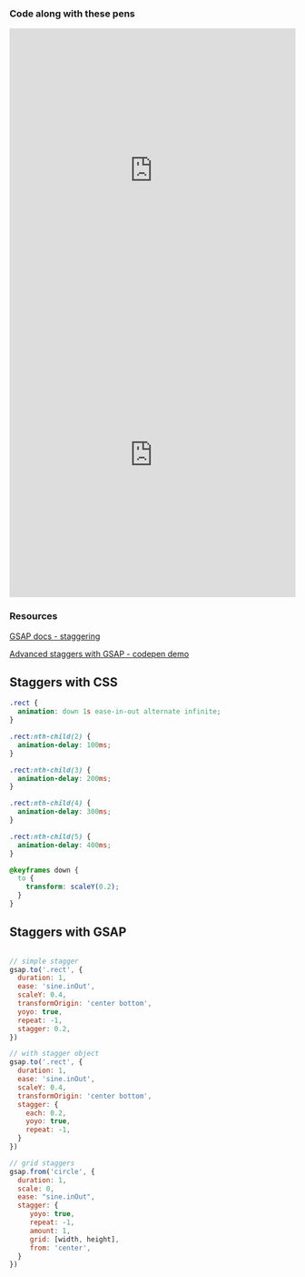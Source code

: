 ### Code along with these pens

<iframe height="500" style="width: 100%;" scrolling="no" title="Staggers - code along" src="https://codepen.io/svganimationworkshop/embed/MWeyjQM?height=265&theme-id=light&default-tab=result" frameborder="no" loading="lazy" allowtransparency="true" allowfullscreen="true">
  See the Pen <a href='https://codepen.io/svganimationworkshop/pen/MWeyjQM'>Staggers - code along</a> by SVG-workshops
  (<a href='https://codepen.io/svganimationworkshop'>@svganimationworkshop</a>) on <a href='https://codepen.io'>CodePen</a>.
</iframe>

<iframe height="500" style="width: 100%;" scrolling="no" title="Advanced staggers - code along" src="https://codepen.io/svganimationworkshop/embed/eYzZdrY?height=265&theme-id=light&default-tab=,result" frameborder="no" loading="lazy" allowtransparency="true" allowfullscreen="true">
  See the Pen <a href='https://codepen.io/svganimationworkshop/pen/eYzZdrY'>Advanced staggers - code along</a> by SVG-workshops
  (<a href='https://codepen.io/svganimationworkshop'>@svganimationworkshop</a>) on <a href='https://codepen.io'>CodePen</a>.
</iframe>

### Resources

[GSAP docs - staggering](https://greensock.com/docs/v3/Staggers)

[Advanced staggers with GSAP - codepen demo ](https://codepen.io/GreenSock/pen/vYBRPbO)

## Staggers with CSS

```css
.rect {
  animation: down 1s ease-in-out alternate infinite;
}

.rect:nth-child(2) {
  animation-delay: 100ms;
}

.rect:nth-child(3) {
  animation-delay: 200ms;
}

.rect:nth-child(4) {
  animation-delay: 300ms;
}

.rect:nth-child(5) {
  animation-delay: 400ms;
}

@keyframes down {
  to {
    transform: scaleY(0.2);
  }
}

```

## Staggers with GSAP

```js

// simple stagger
gsap.to('.rect', {
  duration: 1,
  ease: 'sine.inOut',
  scaleY: 0.4,
  transformOrigin: 'center bottom',
  yoyo: true,
  repeat: -1,
  stagger: 0.2,
})

// with stagger object
gsap.to('.rect', {
  duration: 1,
  ease: 'sine.inOut',
  scaleY: 0.4,
  transformOrigin: 'center bottom',
  stagger: {
    each: 0.2,
    yoyo: true,
    repeat: -1,
  }
})

// grid staggers
gsap.from('circle', {
  duration: 1,
  scale: 0,
  ease: "sine.inOut",
  stagger: {
     yoyo: true,
     repeat: -1,
     amount: 1,
     grid: [width, height],
     from: 'center',
  }
})
```
